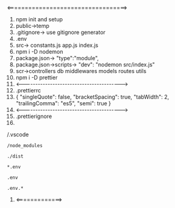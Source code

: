 <==================================>

1. npm init and setup
2. public->temp
3. .gitignore-> use gitignore generator
4. .env
5. src-> constants.js app.js index.js
6. npm i -D nodemon
7. package.json-> "type":"module",
8. package.json->scripts-> "dev": "nodemon src/index.js"
9. scr->controllers db middlewares models routes utils
10. npm i -D prettier
11. <---------------------------------------->
12. .prettierrc
13. {
    "singleQuote": false,
    "bracketSpacing": true,
    "tabWidth": 2,
    "trailingComma": "es5",
    "semi": true
    }
14. <---------------------------------------->
15. .prettierignore
16.

/.vscode

    /node_modules

    ./dist

    *.env

    .env

    .env.*

1. <=============>
